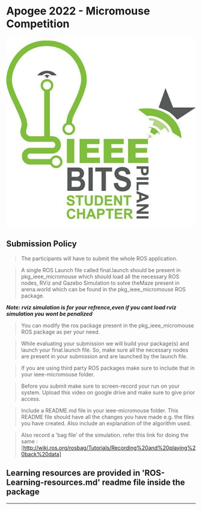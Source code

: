 


# Apogee 2022 - Micromouse Competition


![logo](assets/logo.png)

## Submission Policy

>The participants will have to submit the whole ROS application.


>A single ROS Launch file called final.launch should be present in pkg_ieee_micromouse which should load all the necessary ROS nodes, RViz and Gazebo Simulation to solve theMaze present in arena.world which can be found in the pkg_ieee_micromouse ROS package.


***Note: rviz simulation is for your refrence,even if you cant load rviz simulation you wont be penalized***

>You can modify the ros package present in the pkg_ieee_micromouse ROS package as per your need.


>While evaluating your submission we will build your package(s) and launch your final.launch file. So, make sure all the necessary nodes are present in your submission and are launched by the launch file.


>If you are using third party ROS packages make sure to include that in your ieee-micromouse folder.


>Before you submit make sure to screen-record your run on your system. Upload this video on google drive and make sure to give prior access.


>Include a README.md file in your ieee-micromouse folder. This README file should have all the changes you have made e.g. the files you have created. Also include an explanation of the algorithm used.


>Also record a 'bag file' of the simulation. refer this link for doing the same : [http://wiki.ros.org/rosbag/Tutorials/Recording%20and%20playing%20back%20data]


## Learning resources are provided in 'ROS-Learning-resources.md' readme file inside the package

***

